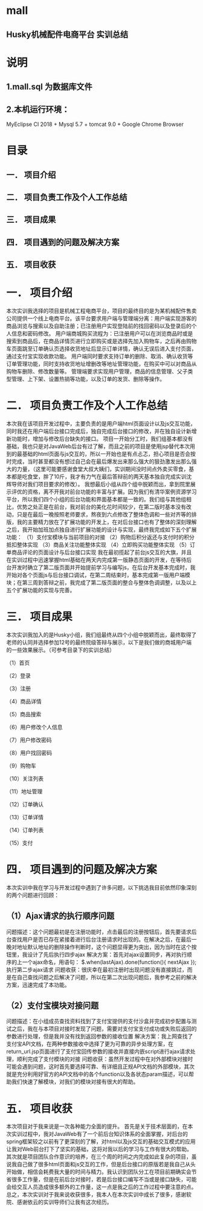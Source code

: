 # mall
## Husky机械配件电商平台  实训总结

# 说明
## 1.mall.sql 为数据库文件
## 2.本机运行环境：
MyEclipse CI 2018 + Mysql 5.7 + tomcat 9.0 + Google Chrome Browser

# 目录
## 一．	项目介绍
## 二．	项目负责工作及个人工作总结
## 三．	项目成果
## 四．	项目遇到的问题及解决方案
## 五．	项目收获



# 一．	项目介绍

本次实训我选择的项目是机械工程电商平台，项目的最终目的是为某机械配件售卖公司提供一个线上电商平台。该平台要求用户端与管理端分离：用户端实现游客的商品浏览与搜索以及自助注册；已注册用户实现登陆前的找回密码以及登录后的个人信息和密码修改。
用户端商城购买流程为：已注册用户可以在浏览商品时或是搜索到商品后，在商品详情页进行立即购买或是选择先加入购物车，之后再由购物车页面跳至订单确认页选择收货地址后显示订单详情，确认无误后进入支付页面，通过支付宝实现收款功能。
用户端同时要求支持订单的删除、取消、确认收货等订单管理功能，同时支持收货地址增删改等地址管理功能，在购买中可以对商品从购物车删除、修改数量等。
管理端要求实现用户管理，商品的信息管理、父子类型管理、上下架、设置热销等功能，以及订单的发货、删除等操作。

# 二．	项目负责工作及个人工作总结

本次我在该项目开发过程中，主要负责的是用户端html页面设计以及js交互功能，同时我还在用户端后台接口完成后，独自完成后台接口的修改，并在独自设计新增新功能时，增加与修改后台缺失的接口。
项目一开始分工时，我们组基本都没有基础，我也只是对JavaWeb后台有过了解，而且之前的项目是使用jsp替代本次用到的最基础的html页面与js交互的，所以一开始也是有点忐忑，担心项目是否会按时完成，当时甚至都没有想过自己会在最后爆发出来那么强大的狠劲激发出那么强大的力量，（这里可能要感谢食堂大叔大姨们，实训期间没时间点外卖买零食，基本都是吃食堂，胖了10斤，我才有力气在最后答辩前的两天基本独自完成实训沈辉导师对我们项目要求的修改）。
我想最后小组从四个组中脱颖而出，拿到院里展示评优的资格，离不开我对前台功能的丰富与扩展。因为我们有清华案例资源学习平台，所以我们四个小组的后台功能和界面基本都是一致的。我们组与其他组相比，优势之处正是在前台，我对前台的美化花时间较少，在第二版时基本没有改动，只是在最后一晚按照老师要求，熬夜到六点修改了整体色调和一些对齐等的排版，我的主要精力放在了扩展功能的开发上，在对后台接口也有了整体的深刻理解之后，我开始加班加点独自进行扩展功能的设计与实现，最终我完成如下五个扩展功能：
（1）支付宝模块与当前项目的对接
（2）购物后积分返还与支付时的积分抵扣整体实现
（3）商品关注功能整体实现
（4）立即购买功能整体实现
（5）订单商品评论的页面设计与后台接口实现
我在最初揽起了前台js交互的大旗，并且在实训过程中迅速掌握html基础在两天内完成第一版静态页面的开发，在等待后台开发时确立了第二版页面并开始提前学习与编写js，在后台开发基本完成时，我开始对各个页面js与后台接口调试，在第二周结束时，基本完成第一版用户端模块；在第三周到答辩之前，我完成了第二版页面的整合与整体色调调整，以及以上五个扩展功能的实现与完善。

# 三．	项目成果

本次实训我加入的是Husky小组，我们组最终从四个小组中脱颖而出，最终取得了老师的认同并选择参加12号的最终院级答辩与展示，以下是我们做的商城用户端的一些效果展示。（可参考目录下的实训总结）

（1）首页
 
（2）登录
 
（3）注册
 
（4）商品详情
 
（5）商品搜索
 
（6）用户修改个人信息
 
（7）用户修改密码
 
（8）用户找回密码
 
（9）购物车
 
（10）关注列表
 
（11）地址管理
 
（12）订单确认
 
（13）订单详情
 
（14）订单列表
 
（15）支付
 

# 四．	项目遇到的问题及解决方案

本次实训中我在学习与开发过程中遇到了许多问题，以下挑选我目前依然印象深刻的两个问题进行回顾：

## （1）Ajax请求的执行顺序问题
问题描述：这个问题最初是在注册功能时，点击最后的注册按钮后，首先要请求后台查找用户是否已存在紧接着进行后台注册请求时出现的。在解决之后，在最后一晚对地址默认地址的删除操作判断时，这个问题显得更为突出，因为当时在这个按钮里，我设计了先后执行四步ajax 
解决方案：首先对ajax设置同步，再对执行顺序的上一个ajax命名，用语句：
$.when(lastAjax).done(function(){  nextAjax  });执行第二步ajax请求
问题收获：很庆幸在最初注册时出现问题没有直接跳过，而是在自己查找问题之后解决了问题，所以在第二次出现问题后，我参考之前的解决方案，迅速完成了本功能。

## （2）支付宝模块对接问题
问题描述：在小组成员查找资料找到了支付宝提供的支付沙盒并完成初步配置与测试之后，我在与本项目对接时发现了问题，需要对支付宝支付成功或失败后返回的参数进行处理，但是我并没有找到返回参数的接收位置
解决方案：我上网查找了支付宝API文档，在两种参数接收中选择了更为可靠的异步处理方案，在return_url.jsp页面进行了支付宝回传参数的接收并直接内嵌script进行ajax请求处理，顺利完成了支付模块的对接
问题收获：虽然开发过程中在对外部模块对接时可能会遇到问题，这时首先要选择可靠、有详细且正规API文档的外部模块，其次就是充分利用好官方的API文档中的各个function以及各状态param描述，可以帮助我们快速了解模块，对我们的模块对接有很大的帮助。

# 五．	项目收获

本次项目对于我来说是一次各种能力全面的提升。
首先是关于技术层面的，在本次实训过程中，我对JavaWeb有了一个前后台知识体系的全面掌握，对后台的spring框架较之以前有了更深刻的了解，对html以及js交互的基础交互模式的应用让我对Web前台打下了坚实的基础，这将对我以后的学习与工作有很大的帮助。
其次就是项目团队合作意识的培养，在三个周的时间之内完成如此复杂的项目，虽说我自己做了很多html页面和js交互的工作，但是后台接口的原版若是我自己从头开始做，相信会耗费我大量的时间与精力。我认识到团队分工在项目前期确实会节省很多工作量，但是在前后台对接时，若是后台接口编写不当或是接口缺失，可能会给交互人员造成很多额外的工作量，这一点是我之后的工作过程中要注意的点。
总之，本次实训对于我来说收获很多，我本人在本次实训中成长了很多，感谢软院、感谢依云的实训导师们让我有这次经历。


